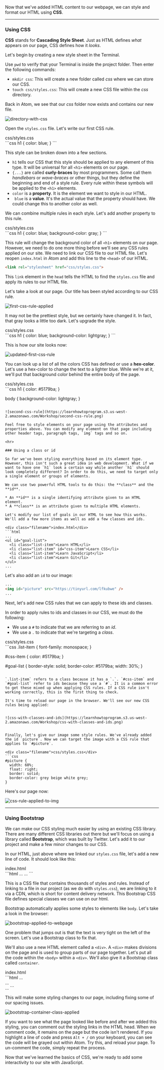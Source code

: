 Now that we've added HTML content to our webpage, we can style and format our HTML using **CSS**.

<hr>

### Using CSS

**CSS** stands for **Cascading Style Sheet**. Just as HTML defines *what* appears on our page, CSS defines how it *looks*.

Let's begin by creating a new style sheet in the Terminal.

Use `pwd` to verify that your Terminal is inside the project folder. Then enter the following commands:

* `mkdir css`: This will create a new folder called *css* where we can store our CSS.
* `touch css/styles.css`: This will create a new CSS file within the *css* directory.

Back in Atom, we see that our *css* folder now exists and contains our new file.

![directory-with-css](https://learnhowtoprogram.s3.us-west-2.amazonaws.com/Workshop/new_css_folder_in_atom.png)

Open the `styles.css` file. Let's write our first CSS rule.

<div class="filename">css/styles.css</div>
```css
h1 {
  color: blue;
}
```

This style can be broken down into a few sections.

* `h1` tells our CSS that this style should be applied to any element of this type. It will be universal for all `<h1>` elements on our page.
* `{...}` are called **curly-braces** by most programmers. Some call them *handlebars* or *wave-braces* or other things, but they define the beginning and end of a style rule. Every rule within these symbols will be applied to the `<h1>` elements.
* `color` is a **property**. It is the element we want to style in our HTML.
* ` blue` is a **value**. It's the actual value that the property should have. We could change this to another color as well.

We can combine multiple rules in each style. Let's add another property to this rule.

<div class="filename">css/styles.css</div>
```css
h1 {
  color: blue;
  background-color: gray;
}
```

This rule will change the background color of all `<h1>` elements on our page. However, we need to do one more thing before we'll see any CSS rules applied on our site. We need to link our CSS file to our HTML file. Let's reopen `index.html` in Atom and add this line to the `<head>` of our HTML.

```html
<link rel="stylesheet" href="css/styles.css">
```

This `link` element in the `head` tells the HTML to find the `styles.css` file and apply its rules to our HTML file.

Let's take a look at our page. Our title has been styled according to our CSS rule.



![first-css-rule-applied](https://learnhowtoprogram.s3.us-west-2.amazonaws.com/Workshop/first-css-rule.png)

It may not be the prettiest style, but we certainly have changed it. In fact, that gray looks a little too dark. Let's upgrade the style.


<div class="filename">css/styles.css</div>
```css
h1 {
  color: blue;
  background-color: lightgray;
}
```

This is how our site looks now:

![updated-first-css-rule](https://learnhowtoprogram.s3.us-west-2.amazonaws.com/Workshop/ammended-first-css-rule.png)

You can look up a list of all the colors CSS has defined or use a **hex-color**. Let's use a hex-color to change the text to a lighter blue. While we're at it, we'll put that background color behind the entire body of the page.

<div class="filename">css/styles.css</div>
```css
h1 {
  color: #5179ba;
}

body {
  background-color: lightgray;
}
```

![second-css-rule](https://learnhowtoprogram.s3.us-west-2.amazonaws.com/Workshop/second-css-rule.png)

Feel free to style elements on your page using the attributes and properties above. You can modify any element on that page including other header tags, paragraph tags, `img` tags and so on.

<hr>

### Using a class or id

So far we've been styling everything based on its element type. However, this isn't such a great idea in web development. What if we want to have one `h1` look a certain way while another `h1` should look completely different? In order to do this, we need to target only a single element or groups of elements.

We can use two powerful HTML tools to do this: the **class** and the **id**.

* An **id** is a single identifying attribute given to an HTML element.
* A **class** is an attribute given to multiple HTML elements.

Let's modify our list of goals in our HTML to see how this works. We'll add a few more items as well as add a few classes and ids.

<div class="filename">index.html</div>
```html
...
<ul id="goal-list">
  <li class="list-item">Learn HTML</li>
  <li class="list-item" id="css-item">Learn CSS</li>
  <li class="list-item">Learn JavaScript</li>
  <li class="list-item">Learn Git</li>
</ul>
...
```

Let's also add an `id` to our image:

```html
...
<img id="picture" src="https://tinyurl.com/lfkubwe" />
...
```

Next, let's add new CSS rules that we can apply to these ids and classes.

In order to apply rules to ids and classes in our CSS, we must do the following:

* We use a `#` to indicate that we are referring to an *id*.
* We use a `.` to indicate that we're targeting a *class*.


<div class="filename">css/styles.css</div>
```css
.list-item {
  font-family: monospace;
}

#css-item {
  color: #5179ba;
}

#goal-list {
  border-style: solid;
  border-color: #5179ba;
  width: 30%;
}
```

`.list-item` refers to a class because it has a `.`. `#css-item` and `#goal-list` refer to ids because they use a `#`. It is a common error to get these mixed up when applying CSS rules. If a CSS rule isn't working correctly, this is the first thing to check.

It's time to reload our page in the browser. We'll see our new CSS rules being applied:


![css-with-classes-and-ids](https://learnhowtoprogram.s3.us-west-2.amazonaws.com/Workshop/css-with-classes-and-ids.png)


Finally, let's give our image some style rules. We've already added the id `picture`. Now we can target the image with a CSS rule that applies to `#picture`.

<div class="filename">css/styles.css</div>
```css
#picture {
  width: 60%;
  float: right;
  border: solid;
  border-color: grey beige white grey;
}
```

Here's our page now:



![css-rule-applied-to-img](https://learnhowtoprogram.s3.us-west-2.amazonaws.com/Workshop/css-rule-applied-to-img-id.png)

<hr>

### Using Bootstrap

We can make our CSS styling much easier by using an existing CSS library. There are many different CSS libraries out there but we'll focus on using a library called **Bootstrap**, which was built by Twitter. Let's add it to our project and make a few minor changes to our CSS.

In our HTML, just above where we linked our `styles.css` file, let's add a new line of code. It should look like this:

<div class="filename">index.html</div>
```html
...
<link rel="stylesheet" href="https://maxcdn.bootstrapcdn.com/bootstrap/3.3.7/css/bootstrap.min.css">
<link rel="stylesheet" href="css/styles.css">
<title>Epicodus Workshop Project</title>
...
```

This is a CSS file that contains thousands of styles and rules. Instead of linking to a file in our project (as we do with `styles.css`), we are linking to it via a CDN, which is short for content delivery network. This Bootstrap CSS file defines special classes we can use on our html.

Bootstrap automatically applies some styles to elements like `body`. Let's take a look in the browser:

![bootstrap-applied-to-webpage](https://learnhowtoprogram.s3.us-west-2.amazonaws.com/Workshop/bootstrap-applied.png)

One problem that jumps out is that the text is very tight on the left of the screen. Let's use a Bootstrap class to fix that.

We'll also use a new HTML element called a `<div>`. A `<div>` makes divisions on the page and is used to group parts of our page together. Let's put all the code within the `<body>` within a `<div>`. We'll also give it a Bootstrap class called `container`.

<div class="filename">index.html</div>
```html
...
<body>
  <div class="container">
    ...
  </div>
</body>
...
```

This will make some styling changes to our page, including fixing some of our spacing issues.

![bootstrap-container-class-applied](https://learnhowtoprogram.s3.us-west-2.amazonaws.com/Workshop/bootstrap-container-applied.png)

If you want to see what the page looked like before and after we added this styling, you can comment out the styling links in the HTML head. When we comment code, it remains on the page but the code isn't rendered. If you highlight a line of code and press `Alt + /` on your keyboard, you can see the code will be grayed out within Atom. Try this, and reload your page. To un-comment the code, simply repeat the process.

Now that we've learned the basics of CSS, we're ready to add some interactivity to our site with JavaScript.
